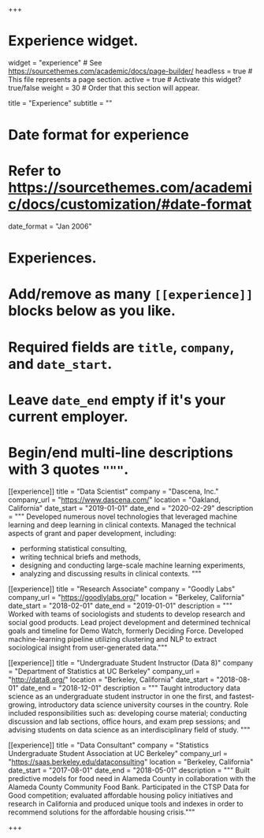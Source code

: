 +++
# Experience widget.
widget = "experience"  # See https://sourcethemes.com/academic/docs/page-builder/
headless = true  # This file represents a page section.
active = true  # Activate this widget? true/false
weight = 30  # Order that this section will appear.

title = "Experience"
subtitle = ""

# Date format for experience
#   Refer to https://sourcethemes.com/academic/docs/customization/#date-format
date_format = "Jan 2006"

# Experiences.
#   Add/remove as many `[[experience]]` blocks below as you like.
#   Required fields are `title`, `company`, and `date_start`.
#   Leave `date_end` empty if it's your current employer.
#   Begin/end multi-line descriptions with 3 quotes `"""`.
[[experience]]
  title = "Data Scientist"
  company = "Dascena, Inc."
  company_url = "https://www.dascena.com/"
  location = "Oakland, California"
  date_start = "2019-01-01"
  date_end = "2020-02-29"
  description = """
   Developed numerous novel technologies that leveraged machine learning and deep learning in clinical contexts. Managed the technical aspects of grant and paper development, including: 
  * performing statistical consulting, 
  * writing technical briefs and methods, 
  * designing and conducting large-scale machine learning experiments, 
  * analyzing and discussing results in clinical contexts.
  """

[[experience]]
  title = "Research Associate"
  company = "Goodly Labs"
  company_url = "https://goodlylabs.org/"
  location = "Berkeley, California"
  date_start = "2018-02-01"
  date_end = "2019-01-01"
  description = """ Worked with teams of sociologists and students to develop research and social good products. Lead project development and determined technical goals and timeline for Demo Watch, formerly Deciding Force. Developed machine-learning pipeline utilizing clustering and NLP to extract sociological insight from user-generated data."""

[[experience]]
  title = "Undergraduate Student Instructor (Data 8)"
  company = "Department of Statistics at UC Berkeley"
  company_url = "http://data8.org/"
  location = "Berkeley, California"
  date_start = "2018-08-01"
  date_end = "2018-12-01"
  description = """ Taught introductory data science as an undergraduate student instructor in one the first, and fastest-growing, introductory data science university courses in the country. Role included responsibilities such as: developing course material; conducting discussion and lab sections, office hours, and exam prep sessions; and advising students on data science as an interdisciplinary field of study. """

[[experience]]
  title = "Data Consultant"
  company = "Statistics Undergraduate Student Association at UC Berkeley"
  company_url = "https://saas.berkeley.edu/dataconsulting"
  location = "Berkeley, California"
  date_start = "2017-08-01"
  date_end = "2018-05-01"
  description = """ Built predictive models for food need in Alameda County in collaboration with the Alameda County Community Food Bank. Participated in the CTSP Data for Good competition; evaluated affordable housing policy initiatives and research in California and produced unique tools and indexes in order to recommend solutions for the affordable housing crisis."""

+++
